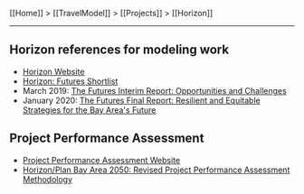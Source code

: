 [[Home]] > [[TravelModel]] > [[Projects]] > [[Horizon]]

***

## Horizon references for modeling work

* [Horizon Website](https://mtc.ca.gov/our-work/plans-projects/horizon)
* [Horizon: Futures Shortlist](https://mtc.ca.gov/sites/default/files/Horizon-Futures_Shortlist.pdf)
* March 2019: [The Futures Interim Report: Opportunities and Challenges](https://mtc.ca.gov/sites/default/files/Horz_Futures_OppsChallenge_031519.pdf)
* January 2020: [The Futures Final Report: Resilient and Equitable Strategies for the Bay Area's Future](https://mtc.ca.gov/sites/default/files/Horz_Futures_Report.web_.pdf)

## Project Performance Assessment

* [Project Performance Assessment Website](https://mtc.ca.gov/our-work/plans-projects/horizon/project-performance-assessment)
* [Horizon/Plan Bay Area 2050: Revised Project Performance Assessment Methodology](https://mtc.ca.gov/sites/default/files/ProjectPerformance_Methodology.pdf)